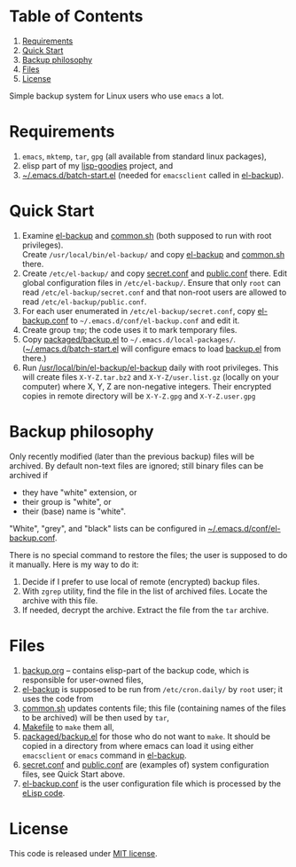 
# Table of Contents

1.  [Requirements](#org6f1e36a)
2.  [Quick Start](#org53fa7d7)
3.  [Backup philosophy](#org6a4080b)
4.  [Files](#org25d5382)
5.  [License](#orge3090eb)

Simple backup system for Linux users who use `emacs` a lot.


<a id="org6f1e36a"></a>

# Requirements

1.  `emacs`, `mktemp`, `tar`, `gpg` (all available from standard linux packages),
2.  elisp part of my [lisp-goodies](https://github.com/chalaev/lisp-goodies) project, and
3.  [~/.emacs.d/batch-start.el](https://github.com/chalaev/lisp-goodies/blob/master/packaged/batch-start.el) (needed for `emacsclient` called in [el-backup](el-backup)).


<a id="org53fa7d7"></a>

# Quick Start

1.  Examine [el-backup](el-backup) and [common.sh](common.sh) (both supposed to run with root privileges).  
    Create `/usr/local/bin/el-backup/` and copy [el-backup](el-backup) and [common.sh](common.sh) there.
2.  Create `/etc/el-backup/` and copy [secret.conf](secret.conf) and [public.conf](public.conf) there.
    Edit global configuration files in `/etc/el-backup/`. Ensure that only `root` can read `/etc/el-backup/secret.conf`
    and that non-root users are allowed to read  `/etc/el-backup/public.conf`.
3.  For each user enumerated in `/etc/el-backup/secret.conf`, copy [el-backup.conf](el-backup.conf) to `~/.emacs.d/conf/el-backup.conf`
    and edit it.
4.  Create group `tmp`; the code uses it to mark temporary files.
5.  Copy [packaged/backup.el](packaged/backup.el) to `~/.emacs.d/local-packages/`.
    ([~/.emacs.d/batch-start.el](https://github.com/chalaev/lisp-goodies/blob/master/packaged/batch-start.el) will configure emacs to load [backup.el](packaged/backup.el) from there.)
6.  Run [/usr/local/bin/el-backup/el-backup](el-backup) daily with root privileges.
    This will create files `X-Y-Z.tar.bz2` and `X-Y-Z/user.list.gz` (locally on your computer) where X, Y, Z are non-negative integers.
    Their encrypted copies in remote directory will be `X-Y-Z.gpg` and `X-Y-Z.user.gpg`


<a id="org6a4080b"></a>

# Backup philosophy

Only recently modified (later than the previous backup) files will be archived.
By default non-text files are ignored; still binary files can be archived if

-   they have "white" extension, or
-   their group is "white", or
-   their (base) name  is "white".

"White", "grey", and "black" lists can be configured in  [~/.emacs.d/conf/el-backup.conf](el-backup.conf).

There is no special command to restore the files; the user is supposed to do it manually. Here is my way to do it:

1.  Decide if I prefer to use local of remote (encrypted) backup files.
2.  With `zgrep` utility, find the file in the list of archived files. Locate the archive with this file.
3.  If needed, decrypt the archive. Extract the file from the `tar` archive.


<a id="org25d5382"></a>

# Files

1.  [backup.org](backup.org) – contains elisp-part of the backup code, which is responsible for user-owned files,
2.  [el-backup](el-backup) is supposed to be run from `/etc/cron.daily/`  by `root` user; it uses the code from
3.  [common.sh](common.sh) updates contents file; this file (containing names of the files to be archived) will be then used by `tar`,
4.  [Makefile](Makefile) to `make` them all,
5.  [packaged/backup.el](packaged/backup.el) for those who do not want to `make`. It should be copied in a directory from where emacs can load it using
    either `emacsclient` or `emacs` command in [el-backup](el-backup).
6.  [secret.conf](secret.conf) and [public.conf](public.conf) are (examples of) system configuration files, see Quick Start above.
7.  [el-backup.conf](el-backup.conf) is the user configuration file which is processed by the [eLisp code](packaged/backup.el).


<a id="orge3090eb"></a>

# License

This code is released under [MIT license](https://mit-license.org/).

